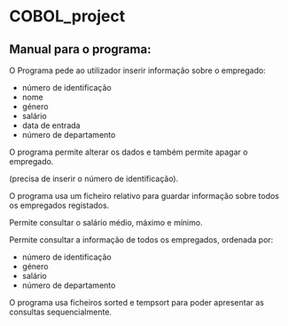 # COBOL_project

## Manual para o programa:

O Programa pede ao utilizador inserir informação sobre o empregado:
* número de identificação
* nome
* género
* salário
* data de entrada
* número de departamento

O programa permite alterar os dados e também permite apagar o empregado.

 (precisa de inserir o número de identificação).
 
O programa usa um ficheiro relativo para guardar informação sobre todos os empregados registados.

Permite consultar o salário médio, máximo e mínimo.

Permite consultar a informação de todos os empregados, ordenada por:

- número de identificação
- género
- salário
- número de departamento

O programa usa ficheiros sorted e tempsort  para poder apresentar as consultas sequencialmente.
